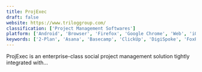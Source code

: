 ```yaml
---
title: ProjExec
draft: false 
website: https://www.triloggroup.com/
classification: ['Project Management Softwares']
platform: ['Android', 'Browser', 'Firefox', 'Google Chrome', 'Web', 'iOS']
keywords: ['2-Plan', 'Asana', 'Basecamp', 'ClickUp', 'DigiSpoke', 'FoxPlan', 'Instant Team', 'Invantive Vision', 'LibrePlan', 'Microsoft Project', 'OrgBusiness Gantt Chart', 'PriceCost', 'Project Viewer 365', 'Seavus Project Viewer', 'Teamgantt', 'Teamwork Projects', 'TimeHero', 'Todoist', 'Trello', 'jxProject']
---
```

ProjExec is an enterprise-class social project management solution tightly integrated with...